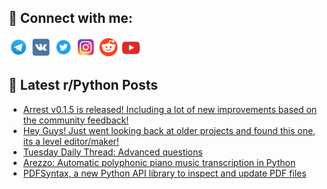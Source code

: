 ## 🔎 Connect with me:
[<img src="https://github.com/bullbesh/bullbesh/blob/main/images/Telegram.png" width="32" height="32" />](https://t.me/bullbesh)
[<img src="https://github.com/bullbesh/bullbesh/blob/main/images/VK.png" width="32" height="32" />](https://vk.com/bullbesh)
[<img src="https://github.com/bullbesh/bullbesh/blob/main/images/Twitter.png" width="32" height="32" />](https://twitter.com/bullbesh1)
[<img src="https://github.com/bullbesh/bullbesh/blob/main/images/Instagram.png" width="32" height="32" />](https://www.instagram.com/bullbesh)
[<img src="https://github.com/bullbesh/bullbesh/blob/main/images/Reddit.png" width="32" height="32" />](https://www.reddit.com/user/bullbesh)
[<img src="https://github.com/bullbesh/bullbesh/blob/main/images/YouTube.png" width="32" height="32" />](https://www.youtube.com/channel/UCtfjRs6uzgq5mfm8S06WTcg)

## 📕 Latest r/Python Posts
<!-- BLOG-POST-LIST:START -->
- [Arrest v0.1.5 is released! Including a lot of new improvements based on the community feedback!](https://www.reddit.com/r/Python/comments/18whybi/arrest_v015_is_released_including_a_lot_of_new/)
- [Hey Guys! Just went looking back at older projects and found this one, its a level editor/maker!](https://www.reddit.com/r/Python/comments/18wbx3k/hey_guys_just_went_looking_back_at_older_projects/)
- [Tuesday Daily Thread: Advanced questions](https://www.reddit.com/r/Python/comments/18watqc/tuesday_daily_thread_advanced_questions/)
- [Arezzo: Automatic polyphonic piano music transcription in Python](https://www.reddit.com/r/Python/comments/18wacbi/arezzo_automatic_polyphonic_piano_music/)
- [PDFSyntax, a new Python API library to inspect and update PDF files](https://www.reddit.com/r/Python/comments/18w5zj3/pdfsyntax_a_new_python_api_library_to_inspect_and/)
<!-- BLOG-POST-LIST:END -->
